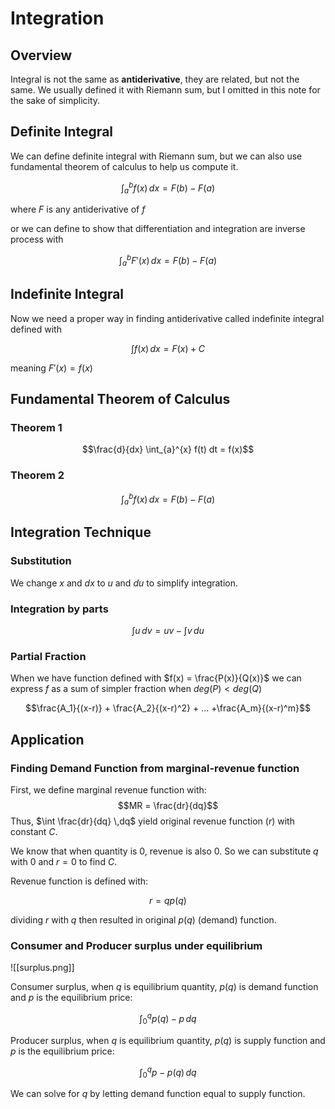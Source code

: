 # Integration

## Overview

Integral is not the same as **antiderivative**, they are related, but not the same. We usually defined it with Riemann sum, but I omitted in this note for the sake of simplicity. 

## Definite Integral

We can define definite integral with Riemann sum, but we can also use fundamental theorem of calculus to help us compute it.

$$\int_{a}^{b} f(x) \,dx = F(b) - F(a)$$

where $F$ is any antiderivative of $f$

or we can define to show that differentiation and integration are inverse process with

$$\int_{a}^{b} F'(x) \,dx = F(b) - F(a)$$


## Indefinite Integral

Now we need a proper way in finding antiderivative called indefinite integral defined with

$$\int f(x) \,dx = F(x) + C$$ 

meaning $F'(x) = f(x)$

## Fundamental Theorem of Calculus
 
 ### Theorem 1 
$$\frac{d}{dx} \int_{a}^{x} f(t) dt = f(x)$$

### Theorem 2
$$\int_{a}^{b} f(x) \,dx = F(b) - F(a)$$

## Integration Technique

### Substitution

We change $x$ and $dx$ to $u$ and $du$ to simplify integration.

### Integration by parts

$$\int u \,dv = uv - \int v \,du$$

### Partial Fraction

When we have function defined with $f(x) = \frac{P(x)}{Q(x)}$ we can express $f$ as a sum of simpler fraction when $deg(P) < deg(Q)$

$$\frac{A_1}{(x-r)} + \frac{A_2}{(x-r)^2} + ... +\frac{A_m}{(x-r)^m}$$ 

## Application

### Finding Demand Function from marginal-revenue function

First, we define marginal revenue function with:
$$MR = \frac{dr}{dq}$$ 
Thus, $\int \frac{dr}{dq} \,dq$ yield original revenue function ($r$) with constant $C$. 

We know that when quantity is 0, revenue is also 0. So we can substitute $q$ with $0$ and $r = 0$ to find $C$.

Revenue function is defined with:

$$r = qp(q)$$

dividing $r$ with $q$ then resulted in original $p(q)$ (demand) function.

### Consumer and Producer surplus under equilibrium

![[surplus.png]]

Consumer surplus, when $q$ is equilibrium quantity, $p(q)$ is demand function and $p$ is the equilibrium price:

$$\int_{0}^{q} p(q) - p \,dq$$

Producer surplus, when $q$ is equilibrium quantity, $p(q)$ is supply function and $p$ is the equilibrium price:

$$\int_{0}^{q} p - p(q) \,dq$$

We can solve for $q$ by letting demand function equal to supply function.